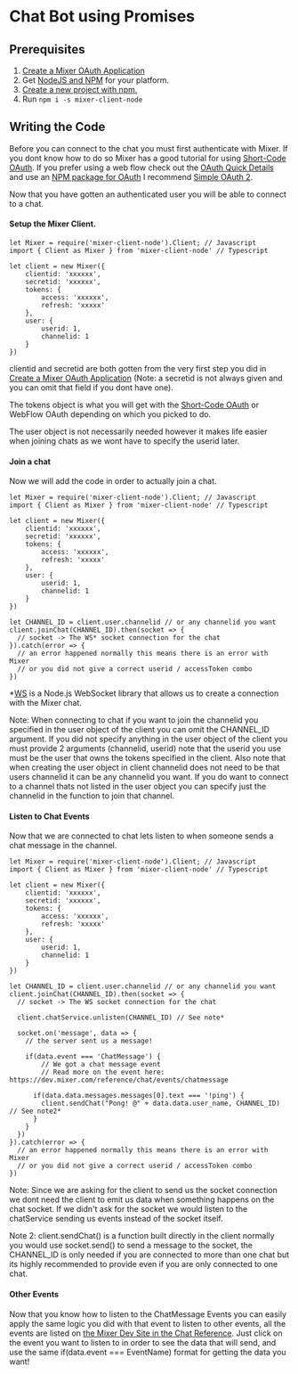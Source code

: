 # Chat Bot using Promises

## Prerequisites
1. [Create a Mixer OAuth Application](https://mixer.com/lab/oauth)
2. Get [NodeJS and NPM](https://nodejs.org/en/) for your platform.
3. [Create a new project with npm.](https://docs.npmjs.com/cli/init)
4. Run `npm i -s mixer-client-node`

## Writing the Code
Before you can connect to the chat you must first authenticate with Mixer. If you dont know how to do so Mixer has a good tutorial for using [Short-Code OAuth](https://dev.mixer.com/reference/oauth/shortcodeauth). If you prefer using a web flow check out the [OAuth Quick Details](https://dev.mixer.com/reference/oauth/quickdetails) and use an [NPM package for OAuth](https://www.npmjs.com/search?q=oauth) I recommend [Simple OAuth 2](https://www.npmjs.com/package/simple-oauth2).

Now that you have gotten an authenticated user you will be able to connect to a chat.

#### Setup the Mixer Client.
```
let Mixer = require('mixer-client-node').Client; // Javascript
import { Client as Mixer } from 'mixer-client-node' // Typescript

let client = new Mixer({
	clientid: 'xxxxxx',
	secretid: 'xxxxxx',
	tokens: {
		access: 'xxxxxx',
		refresh: 'xxxxx'
	},
	user: {
		userid: 1,
		channelid: 1
	}
})
```
clientid and secretid are both gotten from the very first step you did in [Create a Mixer OAuth Application](https://mixer.com/lab/oauth) (Note: a secretid is not always given and you can omit that field if you dont have one).

The tokens object is what you will get with the [Short-Code OAuth](https://dev.mixer.com/reference/oauth/shortcodeauth) or WebFlow OAuth depending on which you picked to do.

The user object is not necessarily needed however it makes life easier when joining chats as we wont have to specify the userid later.

#### Join a chat
Now we will add the code in order to actually join a chat.
```
let Mixer = require('mixer-client-node').Client; // Javascript
import { Client as Mixer } from 'mixer-client-node' // Typescript

let client = new Mixer({
	clientid: 'xxxxxx',
	secretid: 'xxxxxx',
	tokens: {
		access: 'xxxxxx',
		refresh: 'xxxxx'
	},
	user: {
		userid: 1,
		channelid: 1
	}
})

let CHANNEL_ID = client.user.channelid // or any channelid you want
client.joinChat(CHANNEL_ID).then(socket => {
  // socket -> The WS* socket connection for the chat
}).catch(error => {
  // an error happened normally this means there is an error with Mixer
  // or you did not give a correct userid / accessToken combo
})
```
*[WS](https://www.npmjs.com/package/ws) is a Node.js WebSocket library that allows us to create a connection with the Mixer chat.

Note: When connecting to chat if you want to join the channelid you specified in the user object of the client you can omit the CHANNEL_ID argument. If you did not specify anything in the user object of the client you must provide 2 arguments (channelid, userid) note that the userid you use must be the user that owns the tokens specified in the client. Also note that when creating the user object in client channelid does not need to be that users channelid it can be any channelid you want. If you do want to connect to a channel thats not listed in the user object you can specify just the channelid in the function to join that channel.

#### Listen to Chat Events
Now that we are connected to chat lets listen to when someone sends a chat message in the channel.
```
let Mixer = require('mixer-client-node').Client; // Javascript
import { Client as Mixer } from 'mixer-client-node' // Typescript

let client = new Mixer({
	clientid: 'xxxxxx',
	secretid: 'xxxxxx',
	tokens: {
		access: 'xxxxxx',
		refresh: 'xxxxx'
	},
	user: {
		userid: 1,
		channelid: 1
	}
})

let CHANNEL_ID = client.user.channelid // or any channelid you want
client.joinChat(CHANNEL_ID).then(socket => {
  // socket -> The WS socket connection for the chat

  client.chatService.unlisten(CHANNEL_ID) // See note*

  socket.on('message', data => {
    // the server sent us a message!

    if(data.event === 'ChatMessage') {
        // We got a chat message event
        // Read more on the event here: https://dev.mixer.com/reference/chat/events/chatmessage

      if(data.data.messages.messages[0].text === '!ping') {
        client.sendChat("Pong! @" + data.data.user_name, CHANNEL_ID) // See note2*
      }
    }
  })
}).catch(error => {
  // an error happened normally this means there is an error with Mixer
  // or you did not give a correct userid / accessToken combo
})
```
Note: Since we are asking for the client to send us the socket connection we dont need the client to emit us data when something happens on the chat socket. If we didn't ask for the socket we would listen to the chatService sending us events instead of the socket itself.

Note 2: client.sendChat() is a function built directly in the client normally you would use socket.send() to send a message to the socket, the CHANNEL_ID is only needed if you are connected to more than one chat but its highly recommended to provide even if you are only connected to one chat.

#### Other Events
Now that you know how to listen to the ChatMessage Events you can easily apply the same logic you did with that event to listen to other events, all the events are listed on [the Mixer Dev Site in the Chat Reference](https://dev.mixer.com/reference/chat/events). Just click on the event you want to listen to in order to see the data that will send, and use the same if(data.event === EventName) format for getting the data you want!
